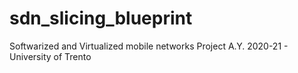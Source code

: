 # sdn_slicing_blueprint
Softwarized and Virtualized mobile networks Project A.Y. 2020-21 - University of Trento
